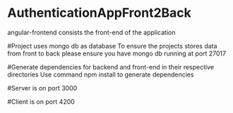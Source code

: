 # AuthenticationAppFront2Back
angular-frontend consists the front-end of the application

#Project uses mongo db as database
To ensure the projects stores data from front to back please ensure you have mongo db running at port 27017

#Generate dependencies for backend and front-end in their respective directories
Use command npm install to generate dependencies

#Server is on port 3000

#Client is on port 4200
